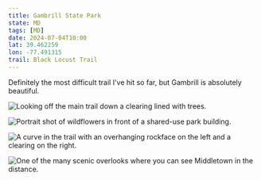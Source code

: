 ```yaml
---
title: Gambrill State Park
state: MD
tags: [MD]
date: 2024-07-04T10:00
lat: 39.462259
lon: -77.491315
trail: Black Locust Trail
---
```


Definitely the most difficult trail I've hit so far, but Gambrill is absolutely beautiful.

![Looking off the main trail down a clearing lined with trees.](https://filedn.com/l2AtqErIm4D4y5Y5yWfgEuz/state-parks/gambrill/PXL_20240704_144514215.jpg)

![Portrait shot of wildflowers in front of a shared-use park building.](https://filedn.com/l2AtqErIm4D4y5Y5yWfgEuz/state-parks/gambrill/PXL_20240704_154106015.PORTRAIT.jpg)

![A curve in the trail with an overhanging rockface on the left and a clearing on the right.](https://filedn.com/l2AtqErIm4D4y5Y5yWfgEuz/state-parks/gambrill/PXL_20240704_154034971.jpg)

![One of the many scenic overlooks where you can see Middletown in the distance.](https://filedn.com/l2AtqErIm4D4y5Y5yWfgEuz/state-parks/gambrill/PXL_20240704_153436418.jpg)
